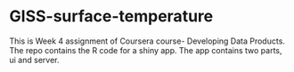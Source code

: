 # GISS-surface-temperature
This is Week 4 assignment of Coursera course- Developing Data Products. 
The repo contains the R code for a shiny app. The app contains two parts, ui and server. 
